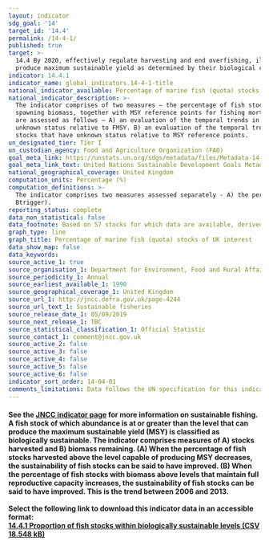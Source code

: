 ```yaml
---
layout: indicator
sdg_goal: '14'
target_id: '14.4'
permalink: /14-4-1/
published: true
target: >-
  14.4 By 2020, effectively regulate harvesting and end overfishing, illegal, unreported and unregulated fishing and destructive fishing practices and implement science-based management plans, in order to restore fish stocks in the shortest time feasible, at least to levels that can
  produce maximum sustainable yield as determined by their biological characteristics
indicator: 14.4.1
indicator_name: global_indicators.14-4-1-title
national_indicator_available: Percentage of marine fish (quota) stocks of UK interest; A) that are harvested sustainably (Pressure); B) with biomass at levels that maintain full reproductive capacity (State)
national_indicator_description: >-
  The indicator comprises of two measures – the percentage of fish stocks in seas around the UK that are harvested sustainably; and those at full reproductive capacity. It is based on a group of 20 species in 57 stocks for which there are reliable estimates of fishing mortality and
  spawning biomass, together with MSY reference points for fishing mortality and biomass that allow the sustainability of the stocks to be evaluated. The indicator stocks include a range of local and widely distributed species of major importance to the UK fishing industry. The measures
  are assessed as follows – A) an evaluation of the temporal trends in the exploitation level of stocks of UK interest with respect to the fishing mortality target FMSY. The aim is to increase the proportion of stocks fished at or below FMSY and reduce to zero the number of stocks of
  unknown status relative to FMSY. B) an evaluation of the temporal trends in the spawning stock biomass (SSB) of stocks of UK interest with respect to safe biological limits. The aim is to increase the proportion of stocks with SSB at or above MSY Btrigger and reduce to zero the number of
  stocks that have unknown status relative to MSY reference points.
un_designated_tier: Tier I
un_custodian_agency: Food and Agriculture Organization (FAO)
goal_meta_link: https://unstats.un.org/sdgs/metadata/files/Metadata-14-04-01.pdf
goal_meta_link_text: United Nations Sustainable Development Goals Metadata (PDF 370 KB)
national_geographical_coverage: United Kingdom
computation_units: Percentage (%)
computation_definitions: >-
  The indicator comprises two measures assessed separately - A) the percentage of stocks fished at or below the level capable of producing Maximum Sustainable Yield (FMSY); and B) the percentage of stocks with biomass above the level capable of producing Maximum Sustainable Yield (MSY
  Btrigger).
reporting_status: complete
data_non_statistical: false
data_footnote: Based on 57 stocks for which data are available, derived from stock assessment reports.  For spawning stock biomass (SSB) the final year will typically show an increase in ‘unknown’ status due to the cycle by which updates are made to stock assessments.
graph_type: line
graph_title: Percentage of marine fish (quota) stocks of UK interest
data_show_map: false
data_keywords:  
source_active_1: true
source_organisation_1: Department for Environment, Food and Rural Affairs (DEFRA)
source_periodicity_1: Annual
source_earliest_available_1: 1990
source_geographical_coverage_1: United Kingdom
source_url_1: http://jncc.defra.gov.uk/page-4244
source_url_text_1: Sustainable fisheries
source_release_date_1: 05/09/2019
source_next_release_1: TBC
source_statistical_classification_1: Official Statistic 
source_contact_1: comment@jncc.gov.uk
source_active_2: false
source_active_3: false
source_active_4: false
source_active_5: false
source_active_6: false
indicator_sort_order: 14-04-01
comments_limitations: Data follows the UN specification for this indicator. This indicator has been identified in collaboration with topic experts.
---
```

#### See the [JNCC indicator page](http://jncc.defra.gov.uk/page-4244) for more information on sustainable fishing. A fish stock of which abundance is at or greater than the level that can produce the maximum sustainable yield (MSY) is classified as biologically sustainable. The indicator comprises measures of A) stocks harvested and B) biomass remaining. (A) When the percentage of fish stocks harvested above the level capable of producing MSY decreases, the sustainability of fish stocks can be said to have improved. (B) When the percentage of fish stocks with biomass above levels that maintain full reproductive capacity increases, the sustainability of fish stocks can be said to have improved. This is the trend between 2006 and 2013.<br><br>Select the following link to download this indicator data in an accessible format:<br>[14.4.1 Proportion of fish stocks within biologically sustainable levels (CSV 18.548 kB)](https://sustainabledevelopment-uk.github.io/sdg-data/data/14-4-1.csv)